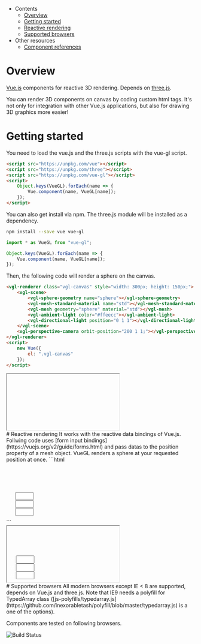 * Contents
    * [Overview](#overview)
    * [Getting started](#getting-started)
    * [Reactive rendering](#reactive-rendering)
    * [Supported browsers](#supported-browsers)
* Other resources
    * [Component references](reference)

# Overview
[Vue.js](https://vuejs.org) components for reactive 3D rendering. Depends on [three.js](https://threejs.org/).

You can render 3D components on canvas by coding custom html tags. It's not only for integration with other Vue.js applications, but also for drawing 3D graphics more easier!
# Getting started
You need to load the vue.js and the three.js scripts with the vue-gl script.
```html
<script src="https://unpkg.com/vue"></script>
<script src="https://unpkg.com/three"></script>
<script src="https://unpkg.com/vue-gl"></script>
<script>
    Object.keys(VueGL).forEach(name => {
        Vue.component(name, VueGL[name]);
    });
</script>
```
You can also get install via npm. The three.js module will be installed as a dependency.
```sh
npm install --save vue vue-gl
```
```js
import * as VueGL from "vue-gl";

Object.keys(VueGL).forEach(name => {
    Vue.component(name, VueGL[name]);
});
```
Then, the following code will render a sphere on the canvas.
```html
<vgl-renderer class="vgl-canvas" style="width: 300px; height: 150px;">
    <vgl-scene>
        <vgl-sphere-geometry name="sphere"></vgl-sphere-geometry>
        <vgl-mesh-standard-material name="std"></vgl-mesh-standard-material>
        <vgl-mesh geometry="sphere" material="std"></vgl-mesh>
        <vgl-ambient-light color="#ffeecc"></vgl-ambient-light>
        <vgl-directional-light position="0 1 1"></vgl-directional-light>
    </vgl-scene>
    <vgl-perspective-camera orbit-position="200 1 1;"></vgl-perspective-camera>
</vgl-renderer>
<script>
    new Vue({
        el: ".vgl-canvas"
    });
</script>
```
<div class="vgl-example"><iframe class="vgl-example__content" srcdoc="
    <style>
        body {
            margin: 0;
            overflow: hidden;
        }
        .vgl-canvas {
            height: 100vh;
        }
    </style>
    <vgl-renderer class='vgl-canvas'>
        <vgl-scene>
            <vgl-sphere-geometry name='sphere'></vgl-sphere-geometry>
            <vgl-mesh-standard-material name='std'></vgl-mesh-standard-material>
            <vgl-mesh geometry='sphere' material='std'></vgl-mesh>
            <vgl-ambient-light color='#ffeecc'></vgl-ambient-light>
            <vgl-directional-light position='0 1 1'></vgl-directional-light>
        </vgl-scene>
        <vgl-perspective-camera orbit-position='200 1 1'></vgl-perspective-camera>
    </vgl-renderer>
    <script src='https://unpkg.com/vue/dist/vue.min.js'></script>
    <script src='https://unpkg.com/three/build/three.js'></script>
    <script src='js/vue-gl.js'></script>
    <script>
        Object.keys(VueGL).forEach(function(name) {
            Vue.component(name, VueGL[name]);
        });
        const vm = new Vue({
            el: '.vgl-canvas'
        });
    </script>
"></iframe></div>
# Reactive rendering
It works with the reactive data bindings of Vue.js. Follwing code uses [form input bindings](https://vuejs.org/v2/guide/forms.html) and pass datas to the position property of a mesh object. VueGL renders a sphere at your requested position at once.
```html
<div id="vgl-app" style="position: relative; width: 300px; height: 150px;">
    <vgl-renderer style="width: 100%; height: 100%;">
        <vgl-scene>
            <vgl-sphere-geometry name="sphere" radius=25></vgl-sphere-geometry>
            <vgl-mesh-standard-material name="std"></vgl-mesh-standard-material>
            <vgl-mesh geometry="sphere" material="std" :position="`${x} ${y} ${z}`"></vgl-mesh>
            <vgl-axis-helper size=140></vgl-axis-helper>
            <vgl-ambient-light color="#ffeecc"></vgl-ambient-light>
            <vgl-directional-light position="0 1 1"></vgl-directional-light>
        </vgl-scene>
        <vgl-perspective-camera orbit-position="200 1 0.5"></vgl-perspective-camera>
    </vgl-renderer>
    <div style="position: absolute; bottom: .5rem; left: .5rem; color: #fff;">
        x: <input size=3 v-model="x"><br>
        y: <input size=3 v-model="y"><br>
        z: <input size=3 v-model="z">
    </div>
</div>
<script>
    const vm = new Vue({
        el: '#vgl-app',
        data: {
            x: 50,
            y: 0,
            z: 0
        }
    });
</script>
```
<div class="vgl-example"><iframe class="vgl-example__content" srcdoc="
    <style>
        body {
            margin: 0;
            overflow: hidden;
        }
        .vgl-canvas {
            height: 100vh;
        }
        .position-input {
            position: fixed;
            bottom: .5rem;
            left: .5rem;
            color: #fff;
        }
    </style>
    <div id='vgl-app'>
        <vgl-renderer class='vgl-canvas'>
            <vgl-scene>
                <vgl-sphere-geometry name='sphere' radius=25></vgl-sphere-geometry>
                <vgl-mesh-standard-material name='std'></vgl-mesh-standard-material>
                <vgl-axis-helper size=140></vgl-axis-helper>
                <vgl-mesh geometry='sphere' material='std' :position='`${x} ${y} ${z}`'></vgl-mesh>
                <vgl-ambient-light color='#ffeecc'></vgl-ambient-light>
                <vgl-directional-light position='0 1 1'></vgl-directional-light>
            </vgl-scene>
            <vgl-perspective-camera orbit-position='200 1 0.5'></vgl-perspective-camera>
        </vgl-renderer>
        <div class='position-input'>
            x: <input size=3 v-model='x'><br>
            y: <input size=3 v-model='y'><br>
            z: <input size=3 v-model='z'>
        </div>
    </div>
    <script src='https://unpkg.com/vue/dist/vue.min.js'></script>
    <script src='https://unpkg.com/three/build/three.js'></script>
    <script src='js/vue-gl.js'></script>
    <script>
        Object.keys(VueGL).forEach(function(name) {
            Vue.component(name, VueGL[name]);
        });
        const vm = new Vue({
            el: '#vgl-app',
            data: {
                x: 50,
                y: 0,
                z: 0
            }
        });
    </script>
"></iframe></div>
# Supported browsers
All modern browsers except IE < 8 are supported, depends on Vue.js and three.js. Note that IE9 needs a polyfill for TypedArray class ([js-polyfills/typedarray.js](https://github.com/inexorabletash/polyfill/blob/master/typedarray.js) is a one of the options).

Components are tested on following browsers.

![Build Status](https://saucelabs.com/browser-matrix/vuegl.svg)
<script src="https://unpkg.com/srcdoc-polyfill@1.0.0/srcdoc-polyfill.min.js"></script>
